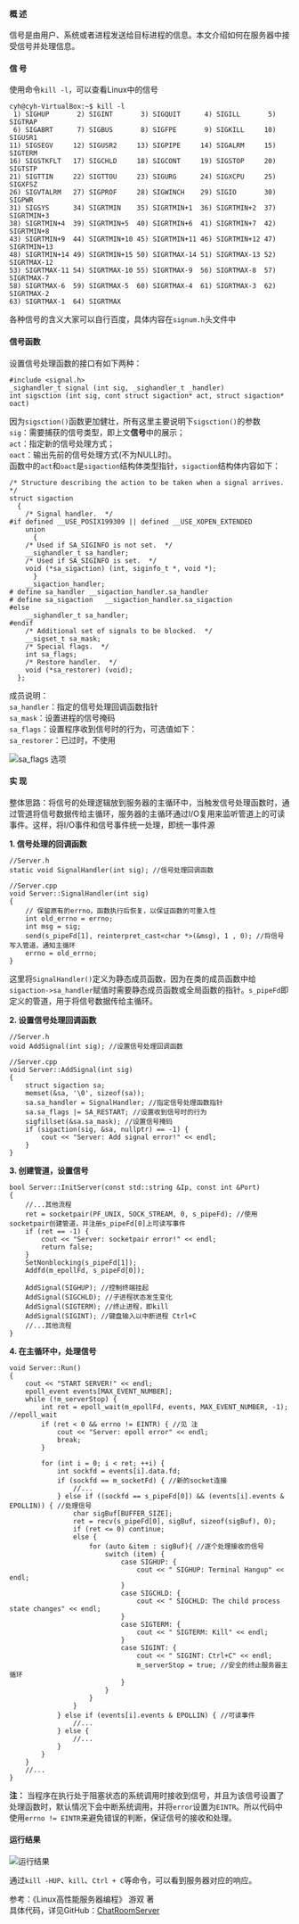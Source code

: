 #### 概 述
信号是由用户、系统或者进程发送给目标进程的信息。本文介绍如何在服务器中接受信号并处理信息。

#### 信 号
使用命令`kill -l`，可以查看Linux中的信号
```
cyh@cyh-VirtualBox:~$ kill -l
 1) SIGHUP       2) SIGINT       3) SIGQUIT      4) SIGILL       5) SIGTRAP
 6) SIGABRT      7) SIGBUS       8) SIGFPE       9) SIGKILL     10) SIGUSR1
11) SIGSEGV     12) SIGUSR2     13) SIGPIPE     14) SIGALRM     15) SIGTERM
16) SIGSTKFLT   17) SIGCHLD     18) SIGCONT     19) SIGSTOP     20) SIGTSTP
21) SIGTTIN     22) SIGTTOU     23) SIGURG      24) SIGXCPU     25) SIGXFSZ
26) SIGVTALRM   27) SIGPROF     28) SIGWINCH    29) SIGIO       30) SIGPWR
31) SIGSYS      34) SIGRTMIN    35) SIGRTMIN+1  36) SIGRTMIN+2  37) SIGRTMIN+3
38) SIGRTMIN+4  39) SIGRTMIN+5  40) SIGRTMIN+6  41) SIGRTMIN+7  42) SIGRTMIN+8
43) SIGRTMIN+9  44) SIGRTMIN+10 45) SIGRTMIN+11 46) SIGRTMIN+12 47) SIGRTMIN+13
48) SIGRTMIN+14 49) SIGRTMIN+15 50) SIGRTMAX-14 51) SIGRTMAX-13 52) SIGRTMAX-12
53) SIGRTMAX-11 54) SIGRTMAX-10 55) SIGRTMAX-9  56) SIGRTMAX-8  57) SIGRTMAX-7
58) SIGRTMAX-6  59) SIGRTMAX-5  60) SIGRTMAX-4  61) SIGRTMAX-3  62) SIGRTMAX-2
63) SIGRTMAX-1  64) SIGRTMAX
```
各种信号的含义大家可以自行百度，具体内容在`signum.h`头文件中

#### 信号函数
设置信号处理函数的接口有如下两种：
```
#include <signal.h>
_sighandler_t signal (int sig, _sighandler_t _handler)
int sigsction (int sig, cont struct sigaction* act, struct sigaction* oact)
```
因为`sigsction()`函数更加健壮，所有这里主要说明下`sigsction()`的参数  
`sig`：需要捕获的信号类型，即上文**信号**中的展示；  
`act`：指定新的信号处理方式；  
`oact`：输出先前的信号处理方式(不为NULL时)。  
函数中的`act`和`oact`是`sigaction`结构体类型指针，`sigaction`结构体内容如下：
```
/* Structure describing the action to be taken when a signal arrives.  */
struct sigaction
  {
    /* Signal handler.  */
#if defined __USE_POSIX199309 || defined __USE_XOPEN_EXTENDED
    union
      {
	/* Used if SA_SIGINFO is not set.  */
	__sighandler_t sa_handler;
	/* Used if SA_SIGINFO is set.  */
	void (*sa_sigaction) (int, siginfo_t *, void *);
      }
    __sigaction_handler;
# define sa_handler	__sigaction_handler.sa_handler
# define sa_sigaction	__sigaction_handler.sa_sigaction
#else
    __sighandler_t sa_handler;
#endif
    /* Additional set of signals to be blocked.  */
    __sigset_t sa_mask;
    /* Special flags.  */
    int sa_flags;
    /* Restore handler.  */
    void (*sa_restorer) (void);
  };
```
成员说明：  
`sa_handler`：指定的信号处理回调函数指针  
`sa_mask`：设置进程的信号掩码  
`sa_flags`：设置程序收到信号时的行为，可选值如下：  
`sa_restorer`：已过时，不使用  

![sa_flags 选项](https://upload-images.jianshu.io/upload_images/22192996-4b7c4c14be14b91c.png?imageMogr2/auto-orient/strip%7CimageView2/2/w/1240)

#### 实 现
整体思路：将信号的处理逻辑放到服务器的主循环中，当触发信号处理函数时，通过管道将信号数据传给主循环，服务器的主循环通过I/O复用来监听管道上的可读事件。这样，将I/O事件和信号事件统一处理，即统一事件源

**1. 信号处理的回调函数**  
```
//Server.h
static void SignalHandler(int sig); //信号处理回调函数

//Server.cpp
void Server::SignalHandler(int sig)
{
    // 保留原有的errno，函数执行后恢复，以保证函数的可重入性
    int old_errno = errno;
    int msg = sig;
    send(s_pipeFd[1], reinterpret_cast<char *>(&msg), 1 , 0); //将信号写入管道，通知主循环
    errno = old_errno;
}
```
这里将`SignalHandler()`定义为静态成员函数，因为在类的成员函数中给`sigaction->sa_handler`赋值时需要静态成员函数或全局函数的指针。`s_pipeFd`即定义的管道，用于将信号数据传给主循环。

**2. 设置信号处理回调函数**  
```
//Server.h
void AddSignal(int sig); //设置信号处理回调函数

//Server.cpp
void Server::AddSignal(int sig)
{
    struct sigaction sa;
    memset(&sa, '\0', sizeof(sa));
    sa.sa_handler = SignalHandler; //指定信号处理函数指针
    sa.sa_flags |= SA_RESTART; //设置收到信号时的行为
    sigfillset(&sa.sa_mask); //设置信号掩码
    if (sigaction(sig, &sa, nullptr) == -1) {
        cout << "Server: Add signal error!" << endl;
    }
}
```
**3. 创建管道，设置信号**  
```
bool Server::InitServer(const std::string &Ip, const int &Port)
{
    //...其他流程
    ret = socketpair(PF_UNIX, SOCK_STREAM, 0, s_pipeFd); //使用socketpair创建管道，并注册s_pipeFd[0]上可读写事件
    if (ret == -1) {
        cout << "Server: socketpair error!" << endl;
        return false;
    }
    SetNonblocking(s_pipeFd[1]);
    Addfd(m_epollFd, s_pipeFd[0]);

    AddSignal(SIGHUP); //控制终端挂起
    AddSignal(SIGCHLD); //子进程状态发生变化
    AddSignal(SIGTERM); //终止进程，即kill
    AddSignal(SIGINT); //键盘输入以中断进程 Ctrl+C
    //...其他流程
}
```
**4. 在主循环中，处理信号**  
```
void Server::Run()
{
    cout << "START SERVER!" << endl;
    epoll_event events[MAX_EVENT_NUMBER];
    while (!m_serverStop) {
        int ret = epoll_wait(m_epollFd, events, MAX_EVENT_NUMBER, -1); //epoll_wait
        if (ret < 0 && errno != EINTR) { //见 注
            cout << "Server: epoll error" << endl;
            break;
        }

        for (int i = 0; i < ret; ++i) {
            int sockfd = events[i].data.fd;
            if (sockfd == m_socketFd) { //新的socket连接
                //...
            } else if ((sockfd == s_pipeFd[0]) && (events[i].events & EPOLLIN)) { //处理信号
                char sigBuf[BUFFER_SIZE];
                ret = recv(s_pipeFd[0], sigBuf, sizeof(sigBuf), 0);
                if (ret <= 0) continue;
                else {
                    for (auto &item : sigBuf){ //逐个处理接收的信号
                        switch (item) {
                            case SIGHUP: {
                                cout << " SIGHUP: Terminal Hangup" << endl;
                            }
                            case SIGCHLD: {
                                cout << " SIGCHLD: The child process state changes" << endl;
                            }
                            case SIGTERM: {
                                cout << " SIGTERM: Kill" << endl;
                            }
                            case SIGINT: {
                                cout << " SIGINT: Ctrl+C" << endl;
                                m_serverStop = true; //安全的终止服务器主循环
                            }
                        }
                    }
                }
            } else if (events[i].events & EPOLLIN) { //可读事件
                //...
            } else {
                //...
            }
        }
    }
    //...
}
```
**注：** 当程序在执行处于阻塞状态的系统调用时接收到信号，并且为该信号设置了处理函数时，默认情况下会中断系统调用，并将`error`设置为`EINTR`。所以代码中使用`errno != EINTR`来避免错误的判断，保证信号的接收和处理。

#### 运行结果
![运行结果](https://upload-images.jianshu.io/upload_images/22192996-8ad083b0b2c00c51.png?imageMogr2/auto-orient/strip%7CimageView2/2/w/1240)

通过`kill -HUP`、`kill`、`Ctrl + C`等命令，可以看到服务器对应的响应。

参考：《Linux高性能服务器编程》 游双 著  
具体代码，详见GitHub：[ChatRoomServer](https://github.com/cyh1998/ChatRoomServer)